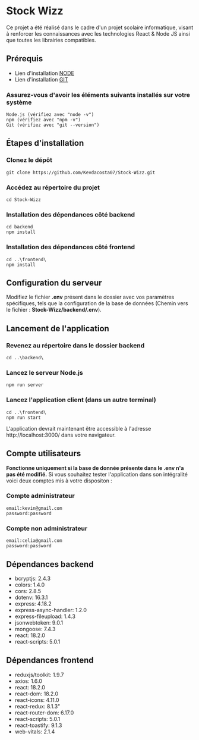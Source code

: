 # Stock Wizz
Ce projet a été réalisé dans le cadre d'un projet scolaire informatique, visant à renforcer les connaissances avec les technologies React & Node JS ainsi que toutes les librairies compatibles.


## Prérequis

- Lien d'installation [NODE](https://nodejs.org/en/download)
- Lien d'installation [GIT](https://git-scm.com/downloads)

### Assurez-vous d'avoir les éléments suivants installés sur votre système
    Node.js (vérifiez avec "node -v")
    npm (vérifiez avec "npm -v")
    Git (vérifiez avec "git --version")


## Étapes d'installation
### Clonez le dépôt
    git clone https://github.com/Kevdacosta07/Stock-Wizz.git

### Accédez au répertoire du projet
    cd Stock-Wizz


### Installation des dépendances côté backend
    cd backend 
    npm install


### Installation des dépendances côté frontend
    cd ..\frontend\
    npm install


## Configuration du serveur
Modifiez le fichier **.env** présent dans le dossier avec vos paramètres spécifiques, tels que la configuration de la base de données (Chemin vers le fichier : **Stock-Wizz/backend/.env**).


## Lancement de l'application
### Revenez au répertoire dans le dossier backend
    cd ..\backend\

### Lancez le serveur Node.js
    npm run server


### Lancez l'application client (dans un autre terminal)
    cd ..\frontend\
    npm run start
L'application devrait maintenant être accessible à l'adresse http://localhost:3000/ dans votre navigateur.


## Compte utilisateurs
**Fonctionne uniquement si la base de donnée présente dans le .env n'a pas été modifié.**
Si vous souhaitez tester l'application dans son intégralité voici deux comptes mis à votre dispositon :

### Compte administrateur
    email:kevin@gmail.com
    password:password

### Compte non administrateur
    email:celia@gmail.com
    password:password

## Dépendances backend
- bcryptjs: 2.4.3
- colors: 1.4.0
- cors: 2.8.5
- dotenv: 16.3.1
- express: 4.18.2
- express-async-handler: 1.2.0
- express-fileupload: 1.4.3
- jsonwebtoken: 9.0.1
- mongoose: 7.4.3
- react: 18.2.0
- react-scripts: 5.0.1


## Dépendances frontend
- reduxjs/toolkit: 1.9.7
- axios: 1.6.0
- react: 18.2.0
- react-dom: 18.2.0
- react-icons: 4.11.0
- react-redux: 8.1.3"
- react-router-dom: 6.17.0
- react-scripts: 5.0.1
- react-toastify: 9.1.3
- web-vitals: 2.1.4